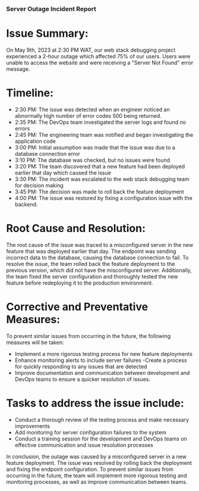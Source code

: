 ### Server Outage Incident Report

# Issue Summary:
On May 9th, 2023 at 2:30 PM WAT, our web stack debugging project experienced a 2-hour outage which affected 75% of our users. Users were unable to access the website and were receiving a "Server Not Found" error message.

# Timeline:
- 2:30 PM: The issue was detected when an engineer noticed an abnormally high number of error codes 500 being returned.  
- 2:35 PM: The DevOps team investigated the server logs and found no errors
- 2:45 PM: The engineering team was notified and began investigating the application code
- 3:00 PM: Initial assumption was made that the issue was due to a database connection error
- 3:10 PM: The database was checked, but no issues were found
- 3:20 PM: The team discovered that a new feature had been deployed earlier that day which caused the issue
- 3:30 PM: The incident was escalated to the web stack debugging team for decision making
- 3:45 PM: The decision was made to roll back the feature deployment
- 4:00 PM: The issue was restored by fixing a configuration issue with the backend. 

# Root Cause and Resolution:
The root cause of the issue was traced to a misconfigured server in the new feature that was deployed earlier that day. The endpoint was sending incorrect data to the database, causing the database connection to fail. To resolve the issue, the team rolled back the feature deployment to the previous version, which did not have the misconfigured server. Additionally, the team fixed the server configuration and thoroughly tested the new feature before redeploying it to the production environment.

# Corrective and Preventative Measures:
To prevent similar issues from occurring in the future, the following measures will be taken:
- Implement a more rigorous testing process for new feature deployments
- Enhance monitoring alerts to include server failures
-Create a process for quickly responding to any issues that are detected
- Improve documentation and communication between development and DevOps teams to ensure a quicker resolution of issues.

# Tasks to address the issue include:
- Conduct a thorough review of the testing process and make necessary improvements
- Add monitoring for server configuration failures to the system
- Conduct a training session for the development and DevOps teams on effective communication and issue resolution processes

In conclusion, the outage was caused by a misconfigured server in a new feature deployment. The issue was resolved by rolling back the deployment and fixing the endpoint configuration. To prevent similar issues from occurring in the future, the team will implement more rigorous testing and monitoring processes, as well as improve communication between teams.

